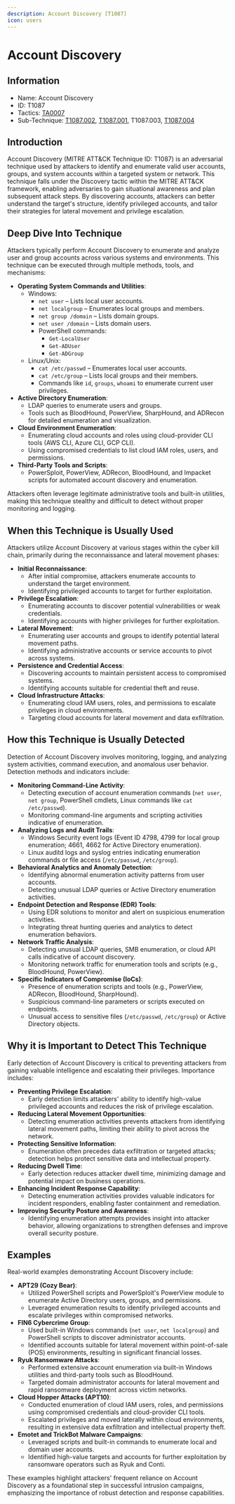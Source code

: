 ```yaml
---
description: Account Discovery [T1087]
icon: users
---
```


# Account Discovery

## Information

* Name: Account Discovery
* ID: T1087
* Tactics: [TA0007](../)
* Sub-Technique: [T1087.002](t1087.002.md), [T1087.001](t1087.001.md), T1087.003, [T1087.004](t1087.004.md)

## Introduction

Account Discovery (MITRE ATT\&CK Technique ID: T1087) is an adversarial technique used by attackers to identify and enumerate valid user accounts, groups, and system accounts within a targeted system or network. This technique falls under the Discovery tactic within the MITRE ATT\&CK framework, enabling adversaries to gain situational awareness and plan subsequent attack steps. By discovering accounts, attackers can better understand the target's structure, identify privileged accounts, and tailor their strategies for lateral movement and privilege escalation.

## Deep Dive Into Technique

Attackers typically perform Account Discovery to enumerate and analyze user and group accounts across various systems and environments. This technique can be executed through multiple methods, tools, and mechanisms:

* **Operating System Commands and Utilities**:
  * Windows:
    * `net user` – Lists local user accounts.
    * `net localgroup` – Enumerates local groups and members.
    * `net group /domain` – Lists domain groups.
    * `net user /domain` – Lists domain users.
    * PowerShell commands:
      * `Get-LocalUser`
      * `Get-ADUser`
      * `Get-ADGroup`
  * Linux/Unix:
    * `cat /etc/passwd` – Enumerates local user accounts.
    * `cat /etc/group` – Lists local groups and their members.
    * Commands like `id`, `groups`, `whoami` to enumerate current user privileges.
* **Active Directory Enumeration**:
  * LDAP queries to enumerate users and groups.
  * Tools such as BloodHound, PowerView, SharpHound, and ADRecon for detailed enumeration and visualization.
* **Cloud Environment Enumeration**:
  * Enumerating cloud accounts and roles using cloud-provider CLI tools (AWS CLI, Azure CLI, GCP CLI).
  * Using compromised credentials to list cloud IAM roles, users, and permissions.
* **Third-Party Tools and Scripts**:
  * PowerSploit, PowerView, ADRecon, BloodHound, and Impacket scripts for automated account discovery and enumeration.

Attackers often leverage legitimate administrative tools and built-in utilities, making this technique stealthy and difficult to detect without proper monitoring and logging.

## When this Technique is Usually Used

Attackers utilize Account Discovery at various stages within the cyber kill chain, primarily during the reconnaissance and lateral movement phases:

* **Initial Reconnaissance**:
  * After initial compromise, attackers enumerate accounts to understand the target environment.
  * Identifying privileged accounts to target for further exploitation.
* **Privilege Escalation**:
  * Enumerating accounts to discover potential vulnerabilities or weak credentials.
  * Identifying accounts with higher privileges for further exploitation.
* **Lateral Movement**:
  * Enumerating user accounts and groups to identify potential lateral movement paths.
  * Identifying administrative accounts or service accounts to pivot across systems.
* **Persistence and Credential Access**:
  * Discovering accounts to maintain persistent access to compromised systems.
  * Identifying accounts suitable for credential theft and reuse.
* **Cloud Infrastructure Attacks**:
  * Enumerating cloud IAM users, roles, and permissions to escalate privileges in cloud environments.
  * Targeting cloud accounts for lateral movement and data exfiltration.

## How this Technique is Usually Detected

Detection of Account Discovery involves monitoring, logging, and analyzing system activities, command execution, and anomalous user behavior. Detection methods and indicators include:

* **Monitoring Command-Line Activity**:
  * Detecting execution of account enumeration commands (`net user`, `net group`, PowerShell cmdlets, Linux commands like `cat /etc/passwd`).
  * Monitoring command-line arguments and scripting activities indicative of enumeration.
* **Analyzing Logs and Audit Trails**:
  * Windows Security event logs (Event ID 4798, 4799 for local group enumeration; 4661, 4662 for Active Directory enumeration).
  * Linux auditd logs and syslog entries indicating enumeration commands or file access (`/etc/passwd`, `/etc/group`).
* **Behavioral Analytics and Anomaly Detection**:
  * Identifying abnormal enumeration activity patterns from user accounts.
  * Detecting unusual LDAP queries or Active Directory enumeration activities.
* **Endpoint Detection and Response (EDR) Tools**:
  * Using EDR solutions to monitor and alert on suspicious enumeration activities.
  * Integrating threat hunting queries and analytics to detect enumeration behaviors.
* **Network Traffic Analysis**:
  * Detecting unusual LDAP queries, SMB enumeration, or cloud API calls indicative of account discovery.
  * Monitoring network traffic for enumeration tools and scripts (e.g., BloodHound, PowerView).
* **Specific Indicators of Compromise (IoCs)**:
  * Presence of enumeration scripts and tools (e.g., PowerView, ADRecon, BloodHound, SharpHound).
  * Suspicious command-line parameters or scripts executed on endpoints.
  * Unusual access to sensitive files (`/etc/passwd`, `/etc/group`) or Active Directory objects.

## Why it is Important to Detect This Technique

Early detection of Account Discovery is critical to preventing attackers from gaining valuable intelligence and escalating their privileges. Importance includes:

* **Preventing Privilege Escalation**:
  * Early detection limits attackers' ability to identify high-value privileged accounts and reduces the risk of privilege escalation.
* **Reducing Lateral Movement Opportunities**:
  * Detecting enumeration activities prevents attackers from identifying lateral movement paths, limiting their ability to pivot across the network.
* **Protecting Sensitive Information**:
  * Enumeration often precedes data exfiltration or targeted attacks; detection helps protect sensitive data and intellectual property.
* **Reducing Dwell Time**:
  * Early detection reduces attacker dwell time, minimizing damage and potential impact on business operations.
* **Enhancing Incident Response Capability**:
  * Detecting enumeration activities provides valuable indicators for incident responders, enabling faster containment and remediation.
* **Improving Security Posture and Awareness**:
  * Identifying enumeration attempts provides insight into attacker behavior, allowing organizations to strengthen defenses and improve overall security posture.

## Examples

Real-world examples demonstrating Account Discovery include:

* **APT29 (Cozy Bear)**:
  * Utilized PowerShell scripts and PowerSploit's PowerView module to enumerate Active Directory users, groups, and permissions.
  * Leveraged enumeration results to identify privileged accounts and escalate privileges within compromised networks.
* **FIN6 Cybercrime Group**:
  * Used built-in Windows commands (`net user`, `net localgroup`) and PowerShell scripts to discover administrator accounts.
  * Identified accounts suitable for lateral movement within point-of-sale (POS) environments, resulting in significant financial losses.
* **Ryuk Ransomware Attacks**:
  * Performed extensive account enumeration via built-in Windows utilities and third-party tools such as BloodHound.
  * Targeted domain administrator accounts for lateral movement and rapid ransomware deployment across victim networks.
* **Cloud Hopper Attacks (APT10)**:
  * Conducted enumeration of cloud IAM users, roles, and permissions using compromised credentials and cloud-provider CLI tools.
  * Escalated privileges and moved laterally within cloud environments, resulting in extensive data exfiltration and intellectual property theft.
* **Emotet and TrickBot Malware Campaigns**:
  * Leveraged scripts and built-in commands to enumerate local and domain user accounts.
  * Identified high-value targets and accounts for further exploitation by ransomware operators such as Ryuk and Conti.

These examples highlight attackers' frequent reliance on Account Discovery as a foundational step in successful intrusion campaigns, emphasizing the importance of robust detection and response capabilities.
